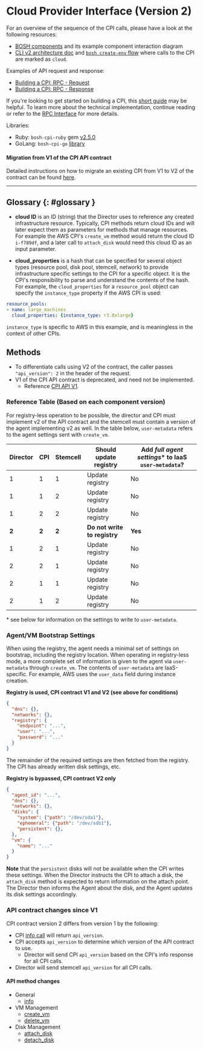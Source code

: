 # Cloud Provider Interface (Version 2)

For an overview of the sequence of the CPI calls, please have a look at the following resources:

- [BOSH components](bosh-components.md) and its example component interaction diagram
- [CLI v2 architecture doc](https://github.com/cloudfoundry/bosh-cli/blob/master/docs/architecture.md#deploy-command-flow) and [`bosh create-env` flow](https://github.com/cloudfoundry/bosh-init/blob/master/docs/init-cli-flow.png) where calls to the CPI are marked as `cloud`.

Examples of API request and response:

- [Building a CPI: RPC - Request](https://bosh.io/docs/build-cpi.html#request)
- [Building a CPI: RPC - Response](https://bosh.io/docs/build-cpi.html#response)


If you're looking to get started on building a CPI, this [short guide](build-cpi.md) may be helpful. To learn more about the technical implementation, continue reading or refer to the [RPC Interface](cpi-api-rpc.md) for more details.


Libraries:

- Ruby: `bosh-cpi-ruby` gem [v2.5.0](https://github.com/cloudfoundry/bosh-cpi-ruby/releases/tag/v2.5.0)
- GoLang: `bosh-cpi-go` [library](https://github.com/cloudfoundry/bosh-cpi-go)

#### Migration from V1 of the CPI API contract

Detailed instructions on how to migrate an existing CPI from V1 to V2 of the contract can be found [here](cpi-api-v2-migration-guide.md).

---

## Glossary {: #glossary }

- **cloud ID** is an ID (string) that the Director uses to reference any created infrastructure resource. Typically, CPI methods return cloud IDs and will later expect them as parameters for methods that manage resources. For example the AWS CPI's `create_vm` method would return the cloud ID `i-f789df`, and a later call to `attach_disk` would need this cloud ID as an input parameter.

- **cloud_properties** is a hash that can be specified for several object types (resource pool, disk pool, stemcell, network) to provide infrastructure specific settings to the CPI for a specific object. It is the CPI's responsibility to parse and understand the contents of the hash. For example, the `cloud_properties` for a `resource_pool` object can specify the `instance_type` property if the AWS CPI is used:

```yaml
resource_pools:
- name: large_machines
  cloud_properties: {instance_type: r3.8xlarge}
```
`instance_type` is specific to AWS in this example, and is meaningless in the context of other CPIs.


## Methods

- To differentiate calls using V2 of the contract, the caller passes `"api_version": 2` in the header of the request.
- V1 of the CPI API contract is deprecated, and need not be implemented.
    - Reference [CPI API V1](cpi-api-v1.md).

### Reference Table (Based on each component version)

For registry-less operation to be possible, the director and CPI must implement v2 of the API contract and the stemcell must contain a version of the agent implementing v2 as well. In the table below, `user-metadata` refers to the agent settings sent with `create_vm`.

| Director | CPI | Stemcell  | Should update registry   | Add *full agent settings** to IaaS `user-metadata`?   |
|----------|-----|-----------|----------------------|---|
| 1  | 1  | 1  | Update registry | No |
| 1  | 1  | 2  | Update registry | No |
| 1  | 2  | 2  | Update registry | No |
| **2**  | **2**  | **2**  | **Do not write to registry** | **Yes** |
| 1  | 2  | 1  | Update registry | No |
| 2  | 2  | 1  | Update registry | No |
| 2  | 1  | 1  | Update registry | No |
| 2  | 1  | 2  | Update registry | No |

\* see below for information on the settings to write to `user-metadata`.

### Agent/VM Bootstrap Settings

When using the registry, the agent needs a minimal set of settings on bootstrap, including the registry location. When operating in registry-less mode, a more complete set of information is given to the agent via `user-metadata` through `create_vm`. The contents of `user-metadata` are IaaS-specific. For example, AWS uses the `user_data` field during instance creation.

**Registry is used, CPI contract V1 and V2 (see above for conditions)**
```json
{
  "dns": {},
  "networks": {},
  "registry": {
    "endpoint": "...",
    "user": "...",
    "password": "..."
  }
}
```
The remainder of the required settings are then fetched from the registry. The CPI has already written disk settings, etc.

**Registry is bypassed, CPI contract V2 only**
```json
{
  "agent_id": "...",
  "dns": {},
  "networks": {},
  "disks": {
    "system": {"path": "/dev/sda1"},
    "ephemeral": {"path": "/dev/sdb1"},
    "persistent": {},
  },
  "vm": {
    "name": "..."
  }
}
```
**Note** that the `persistent` disks will not be available when the CPI writes these settings. When the Director instructs the CPI to attach a disk, the `attach_disk` method is expected to return information on the attach point. The Director then informs the Agent about the disk, and the Agent updates its disk settings accordingly.

### API contract changes since V1

CPI contract version 2 differs from version 1 by the following:

- CPI [info call](cpi-api-v2-method/info.md) will return `api_version`.
- CPI accepts `api_version` to determine which version of the API contract to use.
    - Director will send CPI `api_version` based on the CPI's info response for all CPI calls.
- Director will send stemcell `api_version` for all CPI calls.

#### API method changes

* General
    * [info](cpi-api-v2-method/info.md)
* VM Management
    * [create_vm](cpi-api-v2-method/create-vm.md)
    * [delete_vm](cpi-api-v2-method/delete-vm.md)
* Disk Management
    * [attach_disk](cpi-api-v2-method/attach-disk.md)
    * [detach_disk](cpi-api-v2-method/detach-disk.md)
